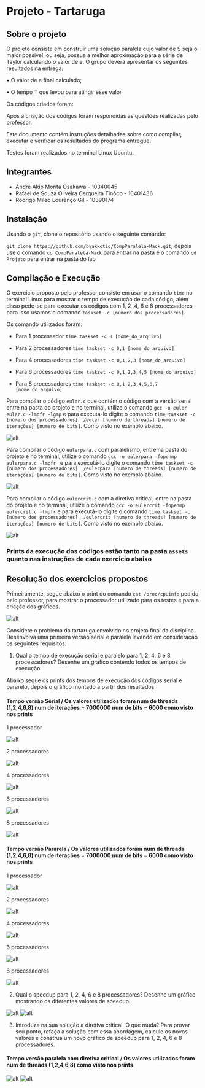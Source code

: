 # Projeto - Tartaruga 

## Sobre o projeto

O projeto consiste em construir uma solução paralela cujo valor de S seja o maior possível, ou seja, possua a melhor aproximação para a série de Taylor calculando o valor de e. O grupo deverá apresentar os seguintes resultados na entrega:

• O valor de e final calculado;

• O tempo T que levou para atingir esse valor

Os códigos criados foram: 

Após a criação dos códigos foram respondidas as questões realizadas pelo professor.

Este documento contém instruções detalhadas sobre como compilar, executar e verificar os resultados do programa entregue.

Testes foram realizados no terminal Linux Ubuntu.


## Integrantes

- André Akio Morita Osakawa - 10340045
- Rafael de Souza Oliveira Cerqueira Tinôco - 10401436
- Rodrigo Mileo Lourenço Gil - 10390174


## Instalação

Usando o `git`, clone o repositório usando o seguinte comando:

`git clone https://github.com/byakkotig/CompParalela-Mack.git`, depois use o comando `cd CompParalela-Mack` para entrar na pasta e o comando `cd Projeto` para entrar na pasta do lab

## Compilação e Execução

O exercicio proposto pelo professor consiste em usar o comando `time` no terminal Linux para mostrar o tempo de execução de cada código, além disso pede-se para executar os códigos com 1, 2 ,4, 6 e 8 processadores, para isso usamos o comando `taskset -c [número dos processadores]`.

Os comando utilizados foram: 

- Para 1 processador `time taskset -c 0 [nome_do_arquivo]` 

- Para 2 processadores `time taskset -c 0,1 [nome_do_arquivo]`

- Para 4 processadores `time taskset -c 0,1,2,3 [nome_do_arquivo]`

- Para 6 processadores `time taskset -c 0,1,2,3,4,5 [nome_do_arquivo]`

- Para 8 processadores `time taskset -c 0,1,2,3,4,5,6,7 [nome_do_arquivo]`

Para compilar o código `euler.c` que contém o código com a versão serial entre na pasta do projeto e no terminal, utilize o comando `gcc -o euler euler.c -lmpfr -lgmp` e para executá-lo digite o comando `time taskset -c [número dos processadores] ./euler [numero de threads] [numero de iterações] [numero de bits]`. Como visto no exemplo abaixo.

![alt](/Projeto/assets/compilacao1.png)

Para compilar o código `eulerpara.c` com paralelismo, entre na pasta do projeto e no terminal, utilize o comando `gcc -o eulerpara -fopenmp eulerpara.c -lmpfr ` e para executá-lo digite o comando `time taskset -c [número dos processadores] ./eulerpara [numero de threads] [numero de iterações] [numero de bits]`. Como visto no exemplo abaixo.

![alt](/Projeto/assets/compilacao2.png)

Para compilar o código `eulercrit.c` com a diretiva critical, entre na pasta do projeto e no terminal, utilize o comando `gcc -o eulercrit -fopenmp eulercrit.c -lmpfr` e para executá-lo digite o comando `time taskset -c [número dos processadores] ./eulercrit [numero de threads] [numero de iterações] [numero de bits]`. Como visto no exemplo abaixo.

![alt](/Projeto/assets/compilacao3.png)

### Prints da execução dos códigos estão tanto na pasta `assets` quanto nas instruções de cada exercicio abaixo

## Resolução dos exercicios propostos

Primeiramente, segue abaixo o print do comando `cat /proc/cpuinfo` pedido pelo professor, para mostrar o processador utilizado para os testes e para a criação dos gráficos.

![alt](/Projeto/assets/processador.png)

Considere o problema da tartaruga envolvido no projeto final da disciplina. Desenvolva uma primeira versão serial e paralela levando em consideração os seguintes requisitos:

1. Qual o tempo de execução serial e paralelo para 1, 2, 4, 6 e 8 processadores? Desenhe um gráfico contendo todos os tempos de execução

Abaixo segue os prints dos tempos de execução dos códigos serial e pararelo, depois o gráfico montado a partir dos resultados

#### Tempo versão Serial / Os valores utilizados foram num de threads (1,2,4,6,8) num de iterações = 7000000 num de bits = 6000 como visto nos prints

1 processador

![alt](/Projeto/assets/serial1.png)

2 processadores

![alt](/Projeto/assets/serial2.png)

4 processadores

![alt](/Projeto/assets/serial4.png)

6 processadores

![alt](/Projeto/assets/serial6.png)

8 processadores

![alt](/Projeto/assets/serial8.png)


#### Tempo versão Pararela / Os valores utilizados foram num de threads (1,2,4,6,8) num de iterações = 7000000 num de bits = 6000 como visto nos prints

1 processador

![alt](/Projeto/assets/paralela1.png)

2 processadores

![alt](/Projeto/assets/paralela2.png)

4 processadores

![alt](/Projeto/assets/paralela4.png)

6 processadores

![alt](/Projeto/assets/paralela6.png)

8 processadores

![alt](/Projeto/assets/paralela8.png)

2. Qual o speedup para 1, 2, 4, 6 e 8 processadores? Desenhe um gráfico mostrando os diferentes valores de speedup.

![alt](/Projeto/assets/tabela1.png)
![alt](/Projeto/assets/grafico1.png)

3. Introduza na sua solução a diretiva critical. O que muda? Para provar seu ponto, refaça a solução com essa abordagem, calcule os novos valores e construa um novo gráfico de speedup para 1, 2, 4, 6 e 8 processadores.

#### Tempo versão paralela com diretiva critical / Os valores utilizados foram num de threads (1,2,4,6,8)  como visto nos prints


![alt](/Projeto/assets/tabela2.png)
![alt](/Projeto/assets/grafico2.png)